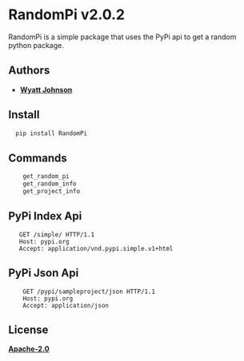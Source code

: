 # RandomPi v2.0.2

RandomPi is a simple package that uses the PyPi api to get a random python package.

## Authors

- [**Wyatt Johnson**](https://github.com/realendie)

## Install

```bash
  pip install RandomPi
```

## Commands

```bash
    get_random_pi
    get_random_info
    get_project_info
```

## PyPi Index Api

```http
   GET /simple/ HTTP/1.1
   Host: pypi.org
   Accept: application/vnd.pypi.simple.v1+html
```

## PyPi Json Api

```http
    GET /pypi/sampleproject/json HTTP/1.1
    Host: pypi.org
    Accept: application/json
```

## License

[**Apache-2.0**](https://www.apache.org/licenses/LICENSE-2.0)
